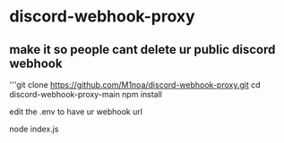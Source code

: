 # discord-webhook-proxy
## make it so people cant delete ur public discord webhook


'''git clone https://github.com/M1noa/discord-webhook-proxy.git
cd discord-webhook-proxy-main
npm install

edit the .env to have ur webhook url

node index.js
